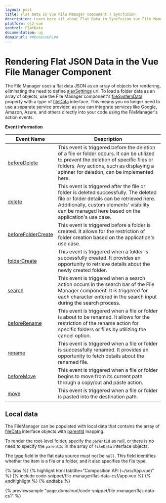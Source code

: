 ```yaml
---
layout: post
title: Flat Data in Vue File Manager component | Syncfusion
description: Learn here all about Flat Data in Syncfusion Vue File Manager component of Syncfusion Essential JS 2 and more.
platform: ej2-vue
control: FlatData 
documentation: ug
domainurl: ##DomainURL##
---
```


# Rendering Flat JSON Data in the Vue File Manager Component

The File Manager uses a flat data JSON as an array of objects for rendering, eliminating the need to define [ajaxSettings](https://ej2.syncfusion.com/vue/documentation/api/file-manager/#ajaxsettings) url. To load a folder data as an array of objects, use the File Manager component's [fileSystemData](https://ej2.syncfusion.com/vue/documentation/api/file-manager/#filesystemdata) property with a type of [fileData](https://ej2.syncfusion.com/vue/documentation/api/file-manager/fileData/) interface. This means you no longer need to use a separate service provider, as you can integrate services like Google, Amazon, Azure, and others directly into your code using the FileManager's action events.

**Event Information**

Event Name | Description
 ---  | ---
[beforeDelete](https://ej2.syncfusion.com/vue/documentation/api/file-manager/#beforedelete) | This event is triggered before the deletion of a file or folder occurs. It can be utilized to prevent the deletion of specific files or folders. Any actions, such as displaying a spinner for deletion, can be implemented here.
[delete](https://ej2.syncfusion.com/vue/documentation/api/file-manager/#delete) | This event is triggered after the file or folder is deleted successfully. The deleted file or folder details can be retrieved here. Additionally, custom elements' visibility can be managed here based on the application's use case.
[beforeFolderCreate](https://ej2.syncfusion.com/vue/documentation/api/file-manager/#beforefoldercreate) | This event is triggered before a folder is created. It allows for the restriction of folder creation based on the application's use case.
[folderCreate](https://ej2.syncfusion.com/vue/documentation/api/file-manager/#foldercreate) | This event is triggered when a folder is successfully created. It provides an opportunity to retrieve details about the newly created folder.
[search](https://ej2.syncfusion.com/vue/documentation/api/file-manager/#search) | This event is triggered when a search action occurs in the search bar of the File Manager component. It is triggered for each character entered in the search input during the search process.
[beforeRename](https://ej2.syncfusion.com/vue/documentation/api/file-manager/#beforerename) | This event is triggered when a file or folder is about to be renamed. It allows for the restriction of the rename action for specific folders or files by utilizing the cancel option.
[rename](https://ej2.syncfusion.com/vue/documentation/api/file-manager/#rename) | This event is triggered when a file or folder is successfully renamed. It provides an opportunity to fetch details about the renamed file.
[beforeMove](https://ej2.syncfusion.com/vue/documentation/api/file-manager/#beforemove) | This event is triggered when a file or folder begins to move from its current path through a copy/cut and paste action.
[move](https://ej2.syncfusion.com/vue/documentation/api/file-manager/#move) | This event is triggered when a file or folder is pasted into the destination path.

## Local data

The FileManager can be populated with local data that contains the array of [fileData](https://ej2.syncfusion.com/vue/documentation/api/file-manager/fileData/) interface objects with [parentId](https://ej2.syncfusion.com/vue/documentation/api/file-manager/fileData/#parentid) mapping.

To render the root-level folder, specify the `parentId` as null, or there is no need to specify the `parentId` in the array of `fileData` interface objects.

The [type](https://ej2.syncfusion.com/vue/documentation/api/file-manager/fileData/#type) field in the flat data source must not be `null`. This field identifies whether the item is a file or a folder, and it also specifies the file type.

{% tabs %}
{% highlight html tabtitle="Composition API (~/src/App.vue)" %}
{% include code-snippet/file-manager/flat-data-cs1/app.vue %}
{% endhighlight %}
{% endtabs %}
        
{% previewsample "page.domainurl/code-snippet/file-manager/flat-data-cs1" %}

